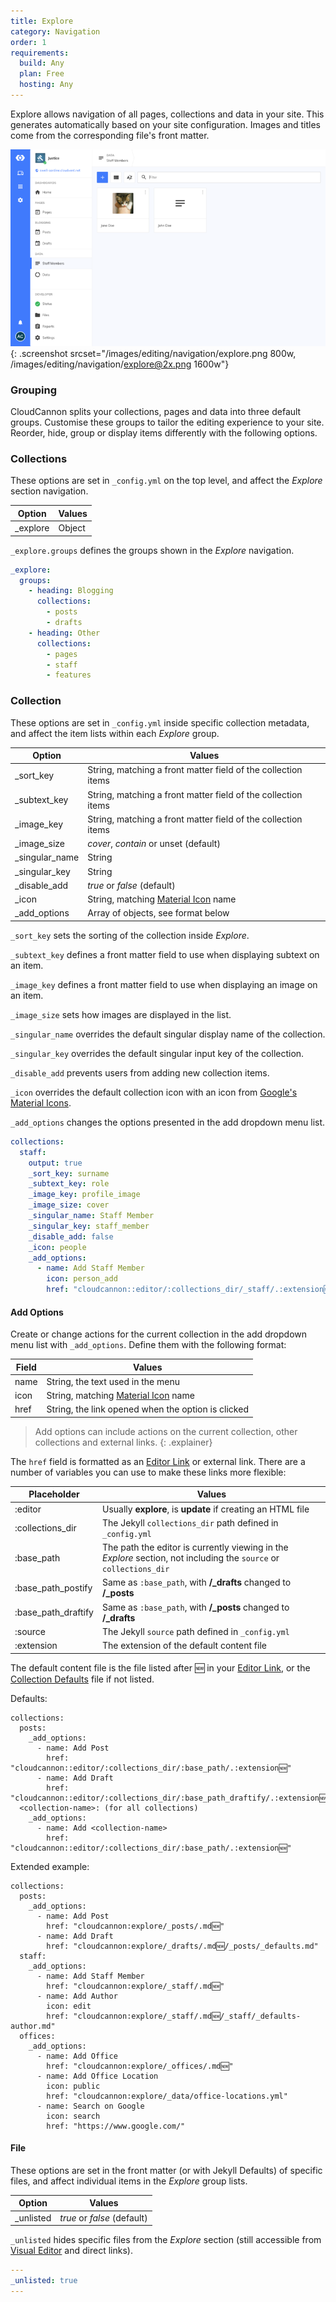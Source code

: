 ```yaml
---
title: Explore
category: Navigation
order: 1
requirements:
  build: Any
  plan: Free
  hosting: Any
---
```


Explore allows navigation of all pages, collections and data in your site. This generates automatically based on your site configuration. Images and titles come from the corresponding file's front matter.

![Explore section](/images/editing/navigation/explore.png){: .screenshot srcset="/images/editing/navigation/explore.png 800w, /images/editing/navigation/explore@2x.png 1600w"}

### Grouping

CloudCannon splits your collections, pages and data into three default groups. Customise these groups to tailor the editing experience to your site. Reorder, hide, group or display items differently with the following options.

### Collections

These options are set in `_config.yml` on the top level, and affect the *Explore* section navigation.

| Option | Values |
| --- | --- |
| \_explore | Object |

`_explore.groups` defines the groups shown in the *Explore* navigation.

```yaml
_explore:
  groups:
    - heading: Blogging
      collections:
        - posts
        - drafts
    - heading: Other
      collections:
        - pages
        - staff
        - features
```

### Collection

These options are set in `_config.yml` inside specific collection metadata, and affect the item lists within each *Explore* group.

| Option | Values |
| --- | --- |
| \_sort\_key | String, matching a front matter field of the collection items |
| \_subtext\_key | String, matching a front matter field of the collection items |
| \_image\_key | String, matching a front matter field of the collection items |
| \_image\_size | *cover*, *contain* or unset (default) |
| \_singular\_name | String |
| \_singular\_key | String |
| \_disable\_add | *true* or *false* (default) |
| \_icon | String, matching [Material Icon](https://material.io/tools/icons/) name |
| \_add_options | Array of objects, see format below |

`_sort_key` sets the sorting of the collection inside *Explore*.

`_subtext_key` defines a front matter field to use when displaying subtext on an item.

`_image_key` defines a front matter field to use when displaying an image on an item.

`_image_size` sets how images are displayed in the list.

`_singular_name` overrides the default singular display name of the collection.

`_singular_key` overrides the default singular input key of the collection.

`_disable_add` prevents users from adding new collection items.

`_icon` overrides the default collection icon with an icon from [Google's Material Icons](https://material.io/tools/icons/).

`_add_options` changes the options presented in the add dropdown menu list.

```yaml
collections:
  staff:
    output: true
    _sort_key: surname
    _subtext_key: role
    _image_key: profile_image
    _image_size: cover
    _singular_name: Staff Member
    _singular_key: staff_member
    _disable_add: false
    _icon: people
    _add_options:
      - name: Add Staff Member
        icon: person_add
        href: "cloudcannon::editor/:collections_dir/_staff/.:extension🆕"
```


#### Add Options

Create or change actions for the current collection in the add dropdown menu list with `_add_options`. Define them with the following format:

| Field | Values |
| --- | --- |
| name | String, the text used in the menu |
| icon | String, matching [Material Icon](https://material.io/tools/icons/) name |
| href | String, the link opened when the option is clicked |

> Add options can include actions on the current collection, other collections and external links.
{: .explainer}

The `href` field is formatted as an [Editor Link](/editing/experience/editor-links/) or external link. There are a number of variables you can use to make these links more flexible:

| Placeholder | Values |
| --- | --- |
| :editor | Usually **explore**, is **update** if creating an HTML file |
| :collections_dir | The Jekyll `collections_dir` path defined in `_config.yml` |
| :base_path | The path the editor is currently viewing in the *Explore* section, not including the `source` or `collections_dir` |
| :base_path_postify | Same as `:base_path`, with **/_drafts** changed to **/_posts** |
| :base_path_draftify | Same as `:base_path`, with **/_posts** changed to **/_drafts** |
| :source | The Jekyll `source` path defined in `_config.yml` |
| :extension | The extension of the default content file |

The default content file is the file listed after 🆕 in your [Editor Link](/editing/experience/editor-links/), or the [Collection Defaults](/editing/experience/collection-defaults/) file if not listed.

Defaults:

```
collections:
  posts:
    _add_options:
      - name: Add Post
        href: "cloudcannon::editor/:collections_dir/:base_path/.:extension🆕"
      - name: Add Draft
        href: "cloudcannon::editor/:collections_dir/:base_path_draftify/.:extension🆕:base_path_postify/_defaults.:extension"
  <collection-name>: (for all collections)
    _add_options:
      - name: Add <collection-name>
        href: "cloudcannon::editor/:collections_dir/:base_path/.:extension🆕"
```

Extended example:

```
collections:
  posts:
    _add_options:
      - name: Add Post
        href: "cloudcannon:explore/_posts/.md🆕"
      - name: Add Draft
        href: "cloudcannon:explore/_drafts/.md🆕/_posts/_defaults.md"
  staff:
    _add_options:
      - name: Add Staff Member
        href: "cloudcannon:explore/_staff/.md🆕"
      - name: Add Author
        icon: edit
        href: "cloudcannon:explore/_staff/.md🆕/_staff/_defaults-author.md"
  offices:
    _add_options:
      - name: Add Office
        href: "cloudcannon:explore/_offices/.md🆕"
      - name: Add Office Location
        icon: public
        href: "cloudcannon:explore/_data/office-locations.yml"
      - name: Search on Google
        icon: search
        href: "https://www.google.com/"
```


#### File

These options are set in the front matter (or with Jekyll Defaults) of specific files, and affect individual items in the *Explore* group lists.

| Option | Values |
| --- | --- |
| \_unlisted | *true* or *false* (default) |

`_unlisted` hides specific files from the *Explore* section (still accessible from [Visual Editor](/editing/editors/visual-editor/) and direct links).

```yaml
---
_unlisted: true
---
```
